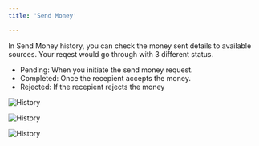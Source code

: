 ```yaml
---
title: 'Send Money'

---
```




In Send Money history, you can check the money sent details to available sources. Your reqest would go through with 3 different status.
- Pending: When you initiate the send money request.
- Completed: Once the recepient accepts the money.
- Rejected: If the recepient rejects the money

![History](./img/mobile_statement.png)

![History](./img/mobile_sendmoneystatement2.png)

![History](./img/mobile_sendmoneystatement3.png)


